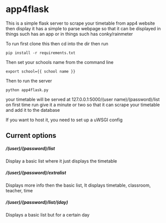 # app4flask


This is a simple flask server to scrape your timetable from app4 website then display it has a simple to parse webpage so that it can be 
displayed in things such has an app or in things such has conky/rainmeter

To run first clone this then cd into the dir then run
```
pip install -r requirements.txt
```
Then set your schools name from the command line
```
export school={{ school name }}
```

Then to run the server
```
python app4flask.py
```
your timetable will be served at 127.0.0.1:5000/(user name)/(password)/list
on first time run give it a minute or two so that it can scrape your timetable and add it to the database

If you want to host it, you need to set up a uWSGI config

Current options
---

##### /(user)/(password)/list
Display a basic list where it just displays the timetable


##### /(user)/(password)/extralist
Displays more info then the basic list, It displays timetable, 
classroom, teacher, time

##### /(user)/(password)/list/(day)
Displays a basic list but for a certain day
